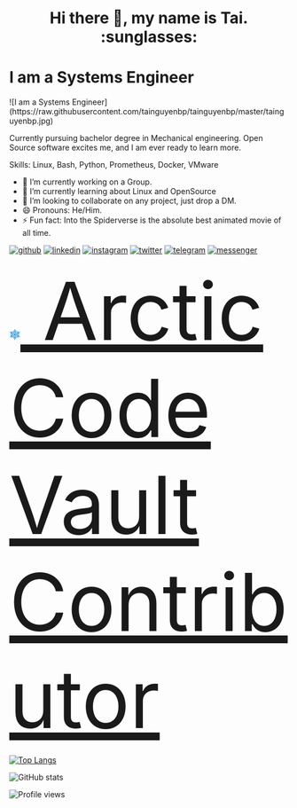 <h1 align="center">Hi there 👋, my name is Tai. :sunglasses: </h1>
<h1> I am a Systems Engineer </h1>
![I am a Systems Engineer](https://raw.githubusercontent.com/tainguyenbp/tainguyenbp/master/tainguyenbp.jpg)

Currently pursuing bachelor degree in Mechanical engineering. Open Source software excites me, and I am ever ready to learn more.

Skills: Linux, Bash, Python, Prometheus, Docker, VMware

- 🔭 I’m currently working on a Group.
- 🌱 I’m currently learning about Linux and OpenSource
- 👯 I’m looking to collaborate on any project, just drop a DM. 
- 😄 Pronouns: He/Him. 
- ⚡ Fun fact: Into the Spiderverse is the absolute best animated movie of all time. 


[<img src='https://cdn.jsdelivr.net/npm/simple-icons@3.0.1/icons/github.svg' alt='github' height='40'>](https://github.com/tainguyenbp) [<img src='https://cdn.jsdelivr.net/npm/simple-icons@3.0.1/icons/linkedin.svg' alt='linkedin' height='40'>](https://www.linkedin.com/in/nguy%E1%BB%85n-ng%E1%BB%8Dc-t%C3%A0i-73760b144/)  [<img src='https://cdn.jsdelivr.net/npm/simple-icons@3.0.1/icons/instagram.svg' alt='instagram' height='40'>](https://www.instagram.com/rude_drax/)  [<img src='https://cdn.jsdelivr.net/npm/simple-icons@3.0.1/icons/twitter.svg' alt='twitter' height='40'>](https://twitter.com/nguyenngoctaibp)  [<img src='https://cdn.jsdelivr.net/npm/simple-icons@3.0.1/icons/telegram.svg' alt='telegram' height='40'>](https://t.me/nntaibpit)  [<img src='https://cdn.jsdelivr.net/npm/simple-icons@3.0.1/icons/messenger.svg' alt='messenger' height='40'>](https://m.me/nntaibp.it)

<a href='https://archiveprogram.github.com/' style="font-size:15vw;display: inline;"><img src='https://raw.githubusercontent.com/acervenky/animated-github-badges/master/assets/acbadge.gif' width='20' height='20'> Arctic Code Vault Contributor </a>

[![Top Langs](https://github-readme-stats.vercel.app/api/top-langs/?username=tainguyenbp)](https://github.com/anuraghazra/github-readme-stats)

![GitHub stats](https://github-readme-stats.vercel.app/api?username=tainguyenbp&show_icons=true)  

![Profile views](https://gpvc.arturio.dev/tainguyenbp)  
